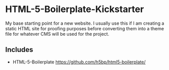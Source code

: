 # HTML-5-Boilerplate-Kickstarter

My base starting point for a new website. I usually use this if I am creating a static HTML site for proofing purposes before converting them into a theme file for whatever CMS will be used for the project.

## Includes
- HTML-5-Boilerplate <https://github.com/h5bp/html5-boilerplate/>
